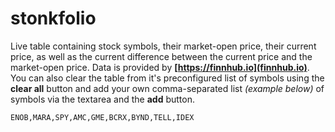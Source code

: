 # stonkfolio
Live table containing stock symbols, their market-open price, their current price, as well as the current difference between the current price and the market-open price. Data is provided by **[https://finnhub.io](finnhub.io)**.  
You can also clear the table from it's preconfigured list of symbols using the **clear all** button and add your own comma-separated list *(example below)* of symbols via the textarea and the **add** button.  
```sh
ENOB,MARA,SPY,AMC,GME,BCRX,BYND,TELL,IDEX
```  


